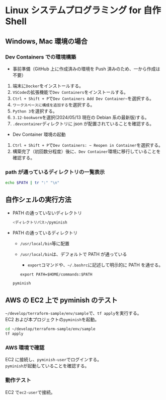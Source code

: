 # Linux システムプログラミング for 自作 Shell

## Windows, Mac 環境の場合

### Dev Containers での環境構築

- 事前準備（GitHub 上に作成済みの環境を Push 済みのため、一から作成は不要）

1. 端末に`Docker`をインストールする。
1. `VSCode`の拡張機能で`Dev Containers`をインストールする。
1. `Ctrl + Shift + P`で`Dev Containers Add Dev Container~`を選択する。
1. `ワークスペースに構成を追加する`を選択する。
1. `Python 3`を選択する。
1. `3.12-bookworm`を選択(2024/05/13 現在の Debian 系の最新版)する。
1. `.devcontainer`ディレクトリに json が配置されていることを確認する。

- Dev Container 環境の起動

1. `Ctrl + Shift + P`で`Dev Containers: ~ Reopen in Container`を選択する。
2. 構築完了（初回数分程度）後に、`Dev Container`環境に移行していることを確認する。

### path が通っているディレクトリの一覧表示

```bash
echo $PATH | tr ":" "\n"
```

## 自作シェルの実行方法

- PATH の通っていないディレクトリ

  ```bash
  <ディレクトリパス>/pyminish
  ```

- PATH の通っているディレクトリ

  - `/usr/local/bin`等に配置
  - `/usr/local/bin`は、デフォルトで PATH が通っている

    - `export`コマンドや、`~/.bashrc`に記述して明示的に PATH を通せる。

    ```bash: ~/.bashrc
    export PATH=$HOME/commands:$PATH
    ```

  ```bash
  pyminish
  ```

## AWS の EC2 上で pyminish のテスト

`~/develop/terraform-sample/env/sample`で、`tf apply`を実行する。  
EC2 および本プロジェクトの`pyminish`を起動。

```bash
cd ~/develop/terraform-sample/env/sample
tf apply
```

### AWS 環境で確認

EC2 に接続し、`pyminish-user`でログインする。  
`pyminish`が起動していることを確認する。

### 動作テスト

EC2 で`ec2-user`で接続。
